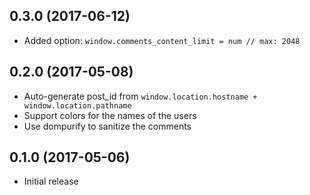 ## 0.3.0 (2017-06-12)

* Added option: ```window.comments_content_limit = num // max: 2048```

## 0.2.0 (2017-05-08)

* Auto-generate post_id from ```window.location.hostname + window.location.pathname```
* Support colors for the names of the users
* Use dompurify to sanitize the comments

## 0.1.0 (2017-05-06)

* Initial release

